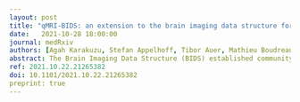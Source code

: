 ```yaml
---
layout: post
title: "qMRI-BIDS: an extension to the brain imaging data structure for quantitative magnetic resonance imaging data"
date:   2021-10-28 18:00:00
journal: medRxiv
authors: [Agah Karakuzu, Stefan Appelhoff, Tibor Auer, Mathieu Boudreau, Franklin Feingold, Ali R Khan, Alberto Lazari, Christopher J Markiewicz, Martijn J Mulder, Christophe Phillips, Taylor Salo, Nikola Stikov, Kirstie Whitaker*, Gilles de Hollander*]
abstract: The Brain Imaging Data Structure (BIDS) established community consensus on the organization of data and metadata for several neuroimaging modalities. Traditionally, BIDS had a strong focus on functional magnetic resonance imaging (MRI) datasets and lacked guidance on how to store multimodal structural MRI datasets. Here, we present and describe the BIDS Extension Proposal 001 (BEP001), which adds a range of quantitative MRI (qMRI) applications to the BIDS application sphere. In general, the aim of qMRI is to characterize brain microstructure by quantifying the physical MR parameters of the tissue via computational, biophysical models. By proposing this new standard, we envision standardization of qMRI which makes multicenter dissemination of interoperable data possible. As a result, BIDS can act as a catalyst of convergence between qMRI methods development and application-driven neuroimaging studies that can help develop quantitative biomarkers for neural tissue characterization. Finally, our BIDS extension offers a common ground for developers to exchange novel imaging data and tools, reducing the practical barriers to standardization that is currently lacking in the field of neuroimaging.
ref: 2021.10.22.21265382
doi: 10.1101/2021.10.22.21265382
preprint: true
---
```

